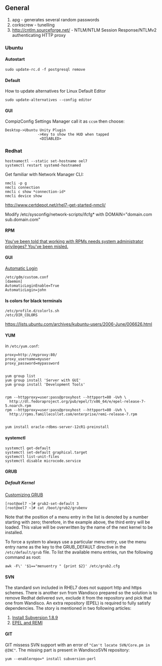 
## General
1. apg - generates several random passwords
2. corkscrew - tunelling
3. http://cntlm.sourceforge.net/ - NTLM/NTLM Session Response/NTLMv2 authenticating HTTP proxy

### Ubuntu
#### Autostart
`sudo update-rc.d -f postgresql remove`

#### Default
How to update alternatives for Linux Default Editor

`sudo update-alternatives --config editor`


#### GUI

CompizConfig Settings Manager call it as `ccsm` then choose:
```
Desktop->Ubuntu Unity Plugin
               ->Key to show the HUD when tapped
                <DISABLED>
```

### Redhat

    hostnamectl --static set-hostname oel7
    systemctl restart systemd-hostnamed
    
Get familiar with Network Manager CLI:

    nmcli -p g
    nmcli connection
    nmcli c show *connection-id*
    nmcli device show
    
http://www.certdepot.net/rhel7-get-started-nmcli/

Modify /etc/sysconfig/network-scripts/ifcfg* with DOMAIN="domain.com sub.domain.com"

#### RPM

[You've been told that working with RPMs needs system administrator privileges? You've been misled.](http://www.nordugrid.org/documents/rpm_for_everybody.html)

#### GUI

[Automatic Login](https://access.redhat.com/documentation/en-US/Red_Hat_Enterprise_Linux/7/html/Desktop_Migration_and_Administration_Guide/user-sessions.html#configuring-automatic-login)

    /etc/gdm/custom.conf
    [daemon]
    AutomaticLoginEnable=True
    AutomaticLogin=john

#### ls colors for black terminals

    /etc/profile.d/colorls.sh
    /etc/DIR_COLORS

https://lists.ubuntu.com/archives/kubuntu-users/2006-June/006626.html

#### YUM

in `/etc/yum.conf`:

    proxy=http://myproxy:80/
    proxy_username=myuser
    proxy_password=mypassword


    yum group list
    yum group install 'Server with GUI'
    yum group install 'Development Tools'


    rpm --httpproxy=user:pass@proxyhost --httpport=80 -Uvh \
      http://dl.fedoraproject.org/pub/epel/7/x86_64/e/epel-release-7-5.noarch.rpm
    rpm --httpproxy=user:pass@proxyhost --httpport=80 -Uvh \  
      http://rpms.famillecollet.com/enterprise/remi-release-7.rpm


    yum install oracle-rdbms-server-12cR1-preinstall

#### systemctl

    systemctl get-default
    systemctl set-default graphical.target
    systemctl list-unit-files
    systemctl disable microcode.service


#### GRUB

##### Default Kernel

[Customizing GRUB](https://access.redhat.com/documentation/en-US/Red_Hat_Enterprise_Linux/7/html/System_Administrators_Guide/sec-Customizing_GRUB_2_Menu.html)

    [root@oel7 ~]# grub2-set-default 3
    [root@oel7 ~]# cat /boot/grub2/grubenv 
    
Note that the position of a menu entry in the list is denoted by a number starting with zero; therefore, in the example above, the third entry will be loaded. This value will be overwritten by the name of the next kernel to be installed. 

To force a system to always use a particular menu entry, use the menu entry name as the key to the GRUB_DEFAULT directive in the `/etc/default/grub` file. To list the available menu entries, run the following command as root:

    awk -F\' '$1=="menuentry " {print $2}' /etc/grub2.cfg
    
  
#### SVN
The standard svn included in RHEL7 does not support http and https schemes.
There is another svn from Wandisco prepared so the solution is to remove
Redhat delivered svn, exclude it from the repository and pick that one from Wandisco.
An extra repository (EPEL) is required to fully satisfy dependencies.
The story is mentioned in two following articles:

1. [Install Subversion 1.8.9](http://tecadmin.net/install-subversion-1-8-on-centos-rhel/)
2. [EPEL and REMI](http://tecadmin.net/install-epel-and-remi-repository-on-centos-and-redhat/)

#### GIT 
GIT missess SVN support with an error of `"Can't locate SVN/Core.pm in @INC"`. The missing
part is present in WandiscoSVN repository:

    yum --enablerepo=* install subversion-perl
